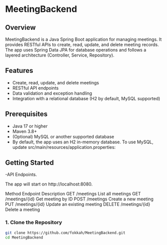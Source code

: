 # MeetingBackend

## Overview

MeetingBackend is a Java Spring Boot application for managing meetings. It provides RESTful APIs to create, read, update, and delete meeting records. The app uses Spring Data JPA for database operations and follows a layered architecture (Controller, Service, Repository).

## Features

- Create, read, update, and delete meetings
- RESTful API endpoints
- Data validation and exception handling
- Integration with a relational database (H2 by default, MySQL supported)

## Prerequisites

- Java 17 or higher
- Maven 3.8+
- (Optional) MySQL or another supported database
- By default, the app uses an H2 in-memory database.
  To use MySQL, update src/main/resources/application.properties:

## Getting Started

-API Endpoints.

The app will start on http://localhost:8080.


Method              Endpoint                    Description
GET                 /meetings                   List all meetings
GET                 /meetings/{id}              Get meeting by ID
POST                /meetings                   Create a new meeting
PUT                 /meetings/{id}              Update an existing meeting
DELETE              /meetings/{id}              Delete a meeting



### 1. Clone the Repository

```sh
git clone https://github.com/fokkah/MeetingBackend.git
cd MeetingBackend